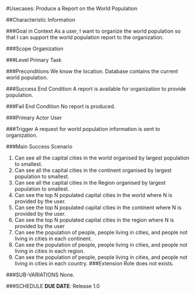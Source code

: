 #Usecases: Produce a Report on the World Population

##Characteristic Information

###Goal in Context
As a user, I want to organize the world population so that I can support the world population report to the organization.

###Scope
Organization

###Level
Primary Task

###Preconditions
We know the location. Database contains the current world population.

###Success End Condition
A report is available for organization to provide population.

###Fail End Condition
No report is produced. 

###Primary Actor
User

###Trigger
A request for world population information is sent to organization.

###Main Success Scenario
1. Can see all the capital cities in the world organised by largest population to smallest.
2. Can see all the capital cities in the continent organised by largest population to smallest.
3. Can see all the capital cities in the Region organised by largest population to smallest.
4. Can see the top N populated capital cities in the world where N is provided by the user.
5. Can see the top N populated capital cities in the continent where N is provided by the user.
6. Can see the top N populated capital cities in the region where N is provided by the user
7. Can see the population of people, people living in cities, and people not living in cities in each continent.
8. Can see the population of people, people living in cities, and people not living in cities in each region.
9. Can see the population of people, people living in cities, and people not living in cities in each country.
###Extension
Role does not exists.

###SUB-VARIATIONS
None.

###SCHEDULE
**DUE DATE**: Release 1.0